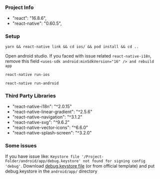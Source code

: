 ### Project Info

- "react": "16.8.6",
- "react-native": "0.60.5",

### Setup

`yarn && react-native link && cd ios/ && pod install && cd ..`

Open android studio. If you faced with issue related `react-native-i18n`, remove this field `<uses-sdk android:minSdkVersion="16" /> and rebuild app`

`react-native run-ios`

`react-native run-android`

### Third Party Libraries

- "react-native-i18n": "^2.0.15"
- "react-native-linear-gradient": "^2.5.6"
- "react-native-navigation": "^3.1.2"
- "react-native-svg": "^9.6.2"
- "react-native-vector-icons": "^6.6.0"
- "react-native-splash-screen": "^3.2.0"

### Some issues

If you have issue like: `Keystore file '/Project-Folder/android/app/debug.keystore' not found for signing config 'debug'`. Download [debug.keystore file](https://raw.githubusercontent.com/facebook/react-native/master/template/android/app/debug.keystore) (or from official template) and put debug.keystore in the `android/app/` directory
